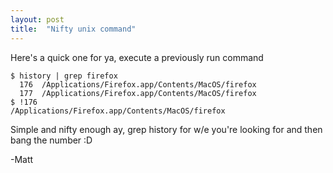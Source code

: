 ```yaml
---
layout: post
title:  "Nifty unix command"
---
```


Here's a quick one for ya, execute a previously run command

```
$ history | grep firefox
  176  /Applications/Firefox.app/Contents/MacOS/firefox
  177  /Applications/Firefox.app/Contents/MacOS/firefox
$ !176
/Applications/Firefox.app/Contents/MacOS/firefox
```

Simple and nifty enough ay, grep history for w/e you're looking for and then bang the number :D

-Matt